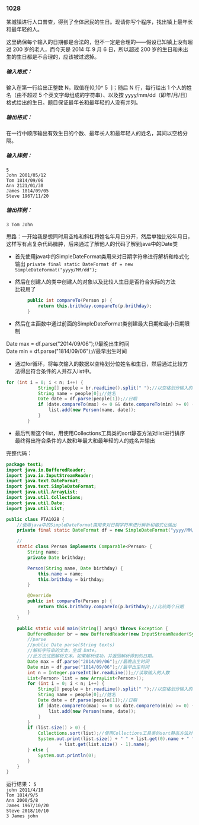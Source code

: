 ### 1028

某城镇进行人口普查，得到了全体居民的生日。现请你写个程序，找出镇上最年长和最年轻的人。  

这里确保每个输入的日期都是合法的，但不一定是合理的——假设已知镇上没有超过 200 岁的老人，而今天是 2014 年 9 月 6 日，所以超过 200 岁的生日和未出生的生日都是不合理的，应该被过滤掉。  

##### 输入格式：  
输入在第一行给出正整数 N，取值在(0,10^
​5
​​ ]；随后 N 行，每行给出 1 个人的姓名（由不超过 5 个英文字母组成的字符串）、以及按 yyyy/mm/dd（即年/月/日）格式给出的生日。题目保证最年长和最年轻的人没有并列。  

##### 输出格式：  
在一行中顺序输出有效生日的个数、最年长人和最年轻人的姓名，其间以空格分隔。  

##### 输入样例：  
`5`  
`John 2001/05/12`  
`Tom 1814/09/06`  
`Ann 2121/01/30`  
`James 1814/09/05`  
`Steve 1967/11/20`  
##### 输出样例：  
`3 Tom John`  

思路：一开始我是想同时用空格和斜杠将姓名年月日分开，然后单独比较年月日，这样写有点复杂代码臃肿，后来通过了解他人的代码了解到java中的Date类  
* 首先使用java中的SimpleDateFormat类用来对日期字符串进行解析和格式化输出
`private final static DateFormat df = new SimpleDateFormat("yyyy/MM/dd");`  

* 然后在创建人的类中创建人的对象以及比较人生日是否符合实际的方法  
比较用了
```java
        public int compareTo(Person p) {  
            return this.brithday.compareTo(p.brithday);
        }
```

* 然后在主函数中通过前面的SimpleDateFormat类创建最大日期和最小日期限制

Date max = df.parse("2014/09/06");//最晚出生时间  
Date min = df.parse("1814/09/06");//最早出生时间  

* 通过for循环，将每次输入的数据以空格划分位姓名和生日，然后通过比较方法得出符合条件的人并存入list中。

```java
for (int i = 0; i < n; i++) {
            String[] people = br.readLine().split(" ");//以空格划分输入的数据
            String name = people[0];//姓名
            Date date = df.parse(people[1]);//日期
            if (date.compareTo(max) <= 0 && date.compareTo(min) >= 0) {//比较日期判断是否在要求的区间内
                list.add(new Person(name, date));
            }
        }
```
* 最后判断这个list，用使用Collections工具类的sort静态方法对list进行排序  
最终得出符合条件的人数和年最大和最年轻的人的姓名并输出

完整代码：
```java
package test1;
import java.io.BufferedReader;
import java.io.InputStreamReader;
import java.text.DateFormat;
import java.text.SimpleDateFormat;
import java.util.ArrayList;
import java.util.Collections;
import java.util.Date;
import java.util.List;

public class PTA1028 {
    //使用java中的SimpleDateFormat类用来对日期字符串进行解析和格式化输出
    private final static DateFormat df = new SimpleDateFormat("yyyy/MM/dd");

    //
    static class Person implements Comparable<Person> {
        String name;
        private Date brithday;

        Person(String name, Date birthday) {
            this.name = name;
            this.brithday = birthday;
        }

        @Override
        public int compareTo(Person p) {
            return this.brithday.compareTo(p.brithday);//比较两个日期
        }
    }

    public static void main(String[] args) throws Exception {
        BufferedReader br = new BufferedReader(new InputStreamReader(System.in));
        //parse
        //public Date parse(String texts)
        //解析字符串的文本，生成 Date。
        //此方法试图解析文本。如果解析成功，并返回解析得到的日期。
        Date max = df.parse("2014/09/06");//最晚出生时间
        Date min = df.parse("1814/09/06");//最早出生时间
        int n = Integer.parseInt(br.readLine());//读取输入的人数
        List<Person> list = new ArrayList<Person>();
        for (int i = 0; i < n; i++) {
            String[] people = br.readLine().split(" ");//以空格划分输入的数据
            String name = people[0];//姓名
            Date date = df.parse(people[1]);//日期
            if (date.compareTo(max) <= 0 && date.compareTo(min) >= 0) {//比较日期判断是否在要求的区间内
                list.add(new Person(name, date));
            }
        }
        if (list.size() > 0) {
            Collections.sort(list);//使用Collections工具类的sort静态方法对list进行排序
            System.out.print(list.size() + " " + list.get(0).name + " "
                    + list.get(list.size() - 1).name);
        } else {
            System.out.println(0);
        }
    }
}
```
运行结果：
`5`  
`john 2011/4/10`  
`Tom 1814/9/5`  
`Ann 2000/5/8`  
`James 1967/10/20`  
`Steve 2018/10/10`  
`3 James john`  
